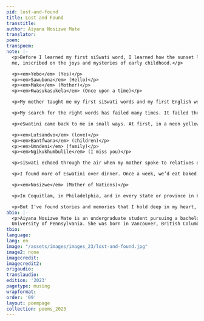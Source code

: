 ```yaml
---
pid: lost-and-found
title: Lost and Found
transtitle: 
author: Aiyana Nosizwe Mate
translator: 
poem: 
transpoem: 
note: |-
  <p>Before I learned my first siSwati word, I learned how the sunset lights Malkerns’ sky on fire, painting the air maroon and casting dark shadows over marula trees. I heard water drip and flow from the hose in my Gogo’s backyard, and then again down a stream at Mantenga Falls, and then again from the clouds in the sky. I felt dry grass graze the back of my knees and the roughness of marula bark on my fingertips. And I learned the way our curly black hair glows like gold springs under the gleam of the sun. Memories, before words, were the first love letters eSwatini sent to
  me, inscribed on the joys and mysteries of early childhood.</p>

  <p><em>Yebo</em> (Yes)</p>
  <p><em>Sawubona</em> (Hello)</p>
  <p><em>Make</em> (Mother)</p>
  <p><em>Kwasukasukela</em> (Once upon a time)</p>

  <p>My mother taught me my first siSwati words and my first English words. I began to search for language––the right words, and how to say them–– as my world began to expand and then enclose over Coquitlam, British Columbia, a city where I have never met another Swazi outside of my family. In the classroom, seeking siSwati was impossible. In books, on chalkboards, and in conversations, French and English were all I could find. English cast its veil over almost everything.</p>

  <p>My search for the right words has failed many times. It failed the first time I tried to order a meal on my own, explain “where I’m really from,” and answer the question “tell me about yourself”. It failed almost every class discussion and during many awkward introductions. Lost in my own jumbled silence, I’d wish I were someplace else. Somewhere between Malkerns, my imagination, and the boundless evergreen forest behind my childhood home. In this place of dreams, my voice wavered seamlessly between the languages of my ancestors and my classmates. Back in Coquitlam, I felt eSwatini receding further and further away. The feeling of Gogo’s flowers on my fingertips was thwarted by that of pointing out a tiny unlabeled country on a laminated map and saying I’m ‘from there’ and not being able to go back there for 16 years and counting. No one around me knew what eSwatini was and began to wonder if I really knew either.</p>

  <p>eSwatini came back to me in small ways. At first, in a neon yellow polyethylene bag, littered with perfectly spaced magenta squares that converge at the center. Inside lay wrinkled corn puffs in a fluorescent orange, covered in millions of cheese dust particles. Every time my mom or my Gogo visited Eswatini, they brought back the popular South African snack Nik Naks. They were my absolute favorite chip, the perfect balance of maize, cheese, and crunch. And they were the perfect way to share something Swazi with my classmates. “Like Cheetos but better” was my opening line. Tasty and tangible. I found comfort in Nik Naks’ explicit, Swazi-imported existence. I hoped to transfer some of this clarity into my own Swazi identity.</p>

  <p><em>Lutsandvo</em> (love)</p>
  <p><em>Bantfwana</em> (children)</p>
  <p><em>Umndeni</em> (family)</p>
  <p><em>Ngikukhumbulile</em> (I miss you)</p>

  <p>siSwati echoed through the air when my mother spoke to relatives on the phone or to my Gogo when she visited us every few years. Besides a word here and there, I couldn’t understand most Swati conversations. But I could still listen to the sound of the language: the way my mothers’ voice shifted tone many times in a single word, the sharp release of the ‘c’ click in ngiyacabanga (I think) and lucingo (telephone). The rhythmic dance between short and long syllables. How the interjections of English words in Swati conversation sounded like the British actors in Pride and Prejudice. If I listened close enough, I felt love breathed into every sound. Lutsandvo that reached far beyond the Atlantic Ocean, the phrases I couldn’t understand, and the two-thousand dollar plane ticket back to Mbabane.</p>

  <p>I found more of Eswatini over dinner. Once a week, we’d eat baked chicken, mashed potatoes, and peas that I’d push to the sides of my plate. Sometimes, stories from her childhood accompanied my favorite meals. As I bit into spicy chicken, she’d be in the Swazi countryside on the weekends, helping tend to her grandfather’s dairy farm in Malkerns. The farm’s vast plain of green doubled as a stage she’d sing her favorite songs on, with the animals, the grass, and her cousins as the only audience. In the farm fields existed a portal to an infinite number of worlds. In the fields, she could be in Mbabane. Or she could be the newest member of the Fantastic Four, using the power of invisibility to defeat humanity’s greatest enemy yet. For the both of us, the outdoors was a place of childhood dreams, where tall branches and leaves of various shades of green shielded us from the confines of worldly realities. For years at a time, memories and our imaginations were the only way back home. By the time I finished my mashed potatoes, my mother had moved across the world at 19 to pursue an education and new opportunities in Canada.</p>

  <p><em>Nosizwe</em> (Mother of Nations)</p>

  <p>In Coquitlam, in Philadelphia, and in every state or province in between, I’ve still never met another Swazi outside of my family. I can’t say most things I want to say in the language of my ancestors and sometimes, I still can’t find the right words to say what I want to say in English.</p>

  <p>But I’ve found stories and memories that I hold deep in my heart, irrespective of time or distance. I can hold photographs or Nik Naks or dictionaries between my fingertips and I can hear my Mom and my Gogo speak in siSwati. And I have myself. I am a Swazi of the Ndwandwe clan in Canada, in the United States, during my childhood, and in my dreams. What I’ve lost and found has always been with me. And will remain when I once again watch the sunset light Malkerns sky on fire.</p>
abio: |-
  <p>Aiyana Nosizwe Mate is an undergraduate student pursuing a bachelor’s in Anthropology from the
  University of Pennsylvania. She was born in Vancouver, British Columbia, and currently lives in Philadelphia. In her free time, she enjoys writing poetry and is currently an editor of Doublespeak Magazine.</p>
tbio: 
language: 
lang: en
image: "/assets/images/images_23/lost-and-found.jpg"
image2: none
imagecredit: 
imagecredit2: 
origaudio: 
translaudio: 
edition: '2023'
pagetype: musing
wrapformat: 
order: '09'
layout: poempage
collection: poems_2023
---
```

